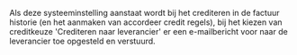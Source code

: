 Als deze systeeminstelling aanstaat wordt bij het crediteren in de factuur historie (en het aanmaken van accordeer credit regels), bij het kiezen van creditkeuze 'Crediteren naar leverancier' er een e-mailbericht voor naar de leverancier toe opgesteld en verstuurd.
